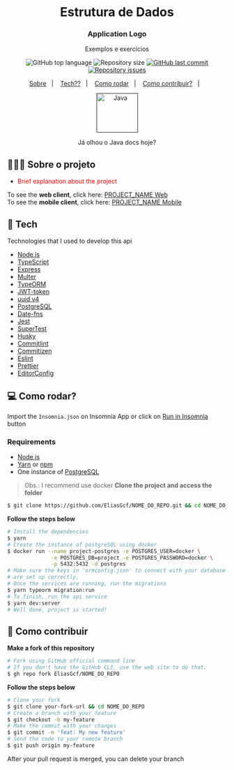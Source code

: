 <h1 align="center"> Estrutura de Dados  </h1>

<h3 align="center">
<!-- <img alt="Logo" src=".github/logo.png" width="200px" /> -->
  Application Logo
</h3>

<p align="center">Exemplos e exercícios</p>

<p align="center">
  <img alt="GitHub top language" src="https://img.shields.io/github/languages/top/nathanSeixeiro/Estrutura-de-dados">
  
  <img alt="Repository size" src="https://img.shields.io/github/repo-size/nathanSeixeiro/Estrutura-de-dados">
  
  <a href="https://github.com/nathanSeixeiro/Estrutura-de-dados/commits/master">
    <img alt="GitHub last commit" src="https://img.shields.io/github/last-commit/nathanSeixeiro/Estrutura-de-dados">
  </a>
  
  <a href="https://github.com/nathanSeixeiro/Estrutura-de-dados/issues">
    <img alt="Repository issues" src="https://img.shields.io/github/issues/nathanSeixeiro/Estrutura-de-dados">
  </a>
  
  <!--img alt="GitHub" src="https://img.shields.io/github/nathanSeixeiro/Estrutura-de-dados"-->
</p>

<p align="center">
  <a href="#-sobre-o-projeto">Sobre</a>&nbsp;&nbsp;&nbsp;|&nbsp;&nbsp;&nbsp;
  <a href="#-tech">Tech??</a>&nbsp;&nbsp;&nbsp;|&nbsp;&nbsp;&nbsp;
  <a href="#-como-rodar">Como rodar</a>&nbsp;&nbsp;&nbsp;|&nbsp;&nbsp;&nbsp;
  <a href="#-como-contribuir">Como contribuir?</a>&nbsp;&nbsp;&nbsp;|&nbsp;&nbsp;&nbsp;
</p>

<p align="center">
  <a href="" target="_blank">
            <img align="center" alt="Java" height="90" width="95" src="https://cdn.jsdelivr.net/gh/devicons/devicon/icons/java/java-original-wordmark.svg">
  </a>
 </p>
 
 <p align="center">
  Já olhou o Java docs hoje?
</p>


## 👨🏻‍💻 Sobre o projeto

- <p style="color: red;">Brief explanation about the project</p>

To see the **web client**, click here: [PROJECT_NAME Web](https://github/eliasgcf/readme-template)</br>
To see the **mobile client**, click here: [PROJECT_NAME Mobile](https://github/eliasgcf/readme-template)

## 🚀 Tech

Technologies that I used to develop this api

- [Node.js](https://nodejs.org/en/)
- [TypeScript](https://www.typescriptlang.org/)
- [Express](https://expressjs.com/pt-br/)
- [Multer](https://github.com/expressjs/multer)
- [TypeORM](https://typeorm.io/#/)
- [JWT-token](https://jwt.io/)
- [uuid v4](https://github.com/thenativeweb/uuidv4/)
- [PostgreSQL](https://www.postgresql.org/)
- [Date-fns](https://date-fns.org/)
- [Jest](https://jestjs.io/)
- [SuperTest](https://github.com/visionmedia/supertest)
- [Husky](https://github.com/typicode/husky)
- [Commitlint](https://github.com/conventional-changelog/commitlint)
- [Commitizen](https://github.com/commitizen/cz-cli)
- [Eslint](https://eslint.org/)
- [Prettier](https://prettier.io/)
- [EditorConfig](https://editorconfig.org/)

## 💻 Como rodar?

Import the `Insomnia.json` on Insomnia App or click on [Run in Insomnia](#insomniaButton) button

### Requirements

- [Node.js](https://nodejs.org/en/)
- [Yarn](https://classic.yarnpkg.com/) or [npm](https://www.npmjs.com/)
- One instance of [PostgreSQL](https://www.postgresql.org/)

> Obs.: I recommend use docker
**Clone the project and access the folder**

```bash
$ git clone https://github.com/EliasGcf/NOME_DO_REPO.git && cd NOME_DO_REPO
```

**Follow the steps below**

```bash
# Install the dependencies
$ yarn
# Create the instance of postgreSQL using docker
$ docker run --name project-postgres -e POSTGRES_USER=docker \
              -e POSTGRES_DB=project -e POSTGRES_PASSWORD=docker \
              -p 5432:5432 -d postgres
# Make sure the keys in 'ormconfig.json' to connect with your database
# are set up correctly.
# Once the services are running, run the migrations
$ yarn typeorm migration:run
# To finish, run the api service
$ yarn dev:server
# Well done, project is started!
```

## 🤔 Como contribuir

**Make a fork of this repository**

```bash
# Fork using GitHub official command line
# If you don't have the GitHub CLI, use the web site to do that.
$ gh repo fork EliasGcf/NOME_DO_REPO
```

**Follow the steps below**

```bash
# Clone your fork
$ git clone your-fork-url && cd NOME_DO_REPO
# Create a branch with your feature
$ git checkout -b my-feature
# Make the commit with your changes
$ git commit -m 'feat: My new feature'
# Send the code to your remote branch
$ git push origin my-feature
```

After your pull request is merged, you can delete your branch

